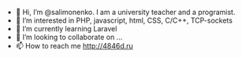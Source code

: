 - 👋 Hi, I’m @salimonenko. I am a university teacher and a programist. 
- 👀 I’m interested in PHP, javascript, html, CSS, C/C++, TCP-sockets
- 🌱 I’m currently learning Laravel
- 💞️ I’m looking to collaborate on ...
- 📫 How to reach me http://4846d.ru

<!---
salimonenko/salimonenko is a ✨ special ✨ repository because its `README.md` (this file) appears on your GitHub profile.
You can click the Preview link to take a look at your changes.
--->
